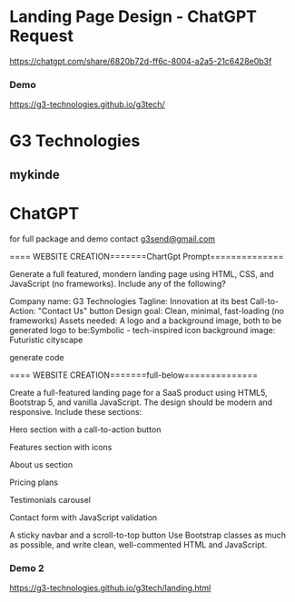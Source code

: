 # Landing Page Design - ChatGPT Request

https://chatgpt.com/share/6820b72d-ff6c-8004-a2a5-21c6428e0b3f

### Demo

https://g3-technologies.github.io/g3tech/

# G3 Technologies

## mykinde

# ChatGPT


for full package and demo contact g3send@gmail.com



==== WEBSITE CREATION=======ChartGpt Prompt==============


Generate a full featured, mondern landing page using HTML, CSS, and JavaScript (no frameworks).
Include any of the following?

Company name: G3 Technologies
Tagline: Innovation at its best
Call-to-Action: "Contact Us" button
Design goal: Clean, minimal, fast-loading (no frameworks)
Assets needed: A logo and a background image, both to be generated
logo to be:Symbolic - tech-inspired icon
background image: Futuristic cityscape

generate code


==== WEBSITE CREATION=======full-below==============


Create a full-featured landing page for a SaaS product using HTML5, Bootstrap 5, and vanilla JavaScript. The design should be modern and responsive. Include these sections:

Hero section with a call-to-action button

Features section with icons

About us section

Pricing plans

Testimonials carousel

Contact form with JavaScript validation

A sticky navbar and a scroll-to-top button
Use Bootstrap classes as much as possible, and write clean, well-commented HTML and JavaScript.

### Demo 2

https://g3-technologies.github.io/g3tech/landing.html
